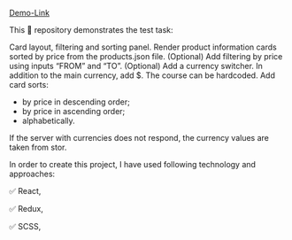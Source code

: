 [Demo-Link](https://zubov-illia.github.io/alvarium-soft-test-task/)

This 📁 repository demonstrates the test task:

Card layout, filtering and sorting panel.
Render product information cards sorted by price from the products.json file.
(Optional) Add filtering by price using inputs “FROM” and “TO”.
(Optional) Add a currency switcher. In addition to the main currency, add $. The course can be hardcoded.
Add card sorts:
- by price in descending order;
- by price in ascending order;
- alphabetically.

If the server with currencies does not respond, the currency values are taken from stor.

In order to create this project, I have used following technology and approaches:

✅ React,

✅ Redux,

✅ SCSS,
